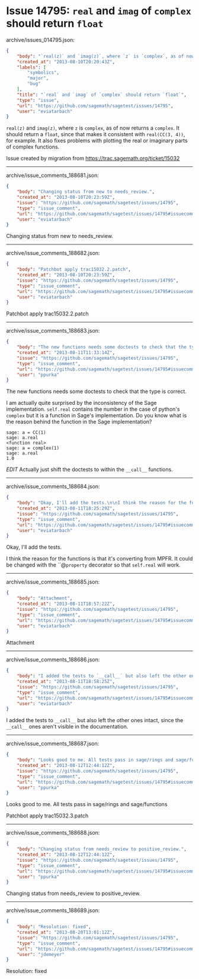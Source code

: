 # Issue 14795: `real` and `imag` of `complex` should return `float`

archive/issues_014795.json:
```json
{
    "body": "`real(z)` and `imag(z)`, where `z` is `complex`, as of now returns a `complex`. It should return a `float`, since that makes it consistent with `real(CC(3, 4))`, for example. It also fixes problems with plotting the real or imaginary parts of complex functions.\n\nIssue created by migration from https://trac.sagemath.org/ticket/15032\n\n",
    "created_at": "2013-08-10T20:20:43Z",
    "labels": [
        "symbolics",
        "major",
        "bug"
    ],
    "title": "`real` and `imag` of `complex` should return `float`",
    "type": "issue",
    "url": "https://github.com/sagemath/sagetest/issues/14795",
    "user": "eviatarbach"
}
```
`real(z)` and `imag(z)`, where `z` is `complex`, as of now returns a `complex`. It should return a `float`, since that makes it consistent with `real(CC(3, 4))`, for example. It also fixes problems with plotting the real or imaginary parts of complex functions.

Issue created by migration from https://trac.sagemath.org/ticket/15032





---

archive/issue_comments_188681.json:
```json
{
    "body": "Changing status from new to needs_review.",
    "created_at": "2013-08-10T20:23:59Z",
    "issue": "https://github.com/sagemath/sagetest/issues/14795",
    "type": "issue_comment",
    "url": "https://github.com/sagemath/sagetest/issues/14795#issuecomment-188681",
    "user": "eviatarbach"
}
```

Changing status from new to needs_review.



---

archive/issue_comments_188682.json:
```json
{
    "body": "Patchbot apply trac15032.2.patch",
    "created_at": "2013-08-10T20:23:59Z",
    "issue": "https://github.com/sagemath/sagetest/issues/14795",
    "type": "issue_comment",
    "url": "https://github.com/sagemath/sagetest/issues/14795#issuecomment-188682",
    "user": "eviatarbach"
}
```

Patchbot apply trac15032.2.patch



---

archive/issue_comments_188683.json:
```json
{
    "body": "The new functions needs some doctests to check that the type is correct.\n\nI am actually quite surprised by the inconsistency of the Sage implementation. `self.real` contains the number in the case of python's `complex` but it is a function in Sage's implementation. Do you know what is the reason behind the function in the Sage implementation?\n\n```\nsage: a = CC(1)     \nsage: a.real\n<function real>\nsage: a = complex(1)\nsage: a.real\n1.0\n```\n\n\n*EDIT* Actually just shift the doctests to within the `__call__` functions.",
    "created_at": "2013-08-11T11:33:14Z",
    "issue": "https://github.com/sagemath/sagetest/issues/14795",
    "type": "issue_comment",
    "url": "https://github.com/sagemath/sagetest/issues/14795#issuecomment-188683",
    "user": "ppurka"
}
```

The new functions needs some doctests to check that the type is correct.

I am actually quite surprised by the inconsistency of the Sage implementation. `self.real` contains the number in the case of python's `complex` but it is a function in Sage's implementation. Do you know what is the reason behind the function in the Sage implementation?

```
sage: a = CC(1)     
sage: a.real
<function real>
sage: a = complex(1)
sage: a.real
1.0
```


*EDIT* Actually just shift the doctests to within the `__call__` functions.



---

archive/issue_comments_188684.json:
```json
{
    "body": "Okay, I'll add the tests.\n\nI think the reason for the functions is that it's converting from MPFR. It could be changed with the ``@`property` decorator so that `self.real` will work.",
    "created_at": "2013-08-11T18:25:29Z",
    "issue": "https://github.com/sagemath/sagetest/issues/14795",
    "type": "issue_comment",
    "url": "https://github.com/sagemath/sagetest/issues/14795#issuecomment-188684",
    "user": "eviatarbach"
}
```

Okay, I'll add the tests.

I think the reason for the functions is that it's converting from MPFR. It could be changed with the ``@`property` decorator so that `self.real` will work.



---

archive/issue_comments_188685.json:
```json
{
    "body": "Attachment",
    "created_at": "2013-08-11T18:57:22Z",
    "issue": "https://github.com/sagemath/sagetest/issues/14795",
    "type": "issue_comment",
    "url": "https://github.com/sagemath/sagetest/issues/14795#issuecomment-188685",
    "user": "eviatarbach"
}
```

Attachment



---

archive/issue_comments_188686.json:
```json
{
    "body": "I added the tests to `__call__` but also left the other ones intact, since the `__call__` ones aren't visible in the documentation.",
    "created_at": "2013-08-11T18:58:25Z",
    "issue": "https://github.com/sagemath/sagetest/issues/14795",
    "type": "issue_comment",
    "url": "https://github.com/sagemath/sagetest/issues/14795#issuecomment-188686",
    "user": "eviatarbach"
}
```

I added the tests to `__call__` but also left the other ones intact, since the `__call__` ones aren't visible in the documentation.



---

archive/issue_comments_188687.json:
```json
{
    "body": "Looks good to me. All tests pass in sage/rings and sage/functions\n\nPatchbot apply trac15032.3.patch",
    "created_at": "2013-08-12T12:44:12Z",
    "issue": "https://github.com/sagemath/sagetest/issues/14795",
    "type": "issue_comment",
    "url": "https://github.com/sagemath/sagetest/issues/14795#issuecomment-188687",
    "user": "ppurka"
}
```

Looks good to me. All tests pass in sage/rings and sage/functions

Patchbot apply trac15032.3.patch



---

archive/issue_comments_188688.json:
```json
{
    "body": "Changing status from needs_review to positive_review.",
    "created_at": "2013-08-12T12:44:12Z",
    "issue": "https://github.com/sagemath/sagetest/issues/14795",
    "type": "issue_comment",
    "url": "https://github.com/sagemath/sagetest/issues/14795#issuecomment-188688",
    "user": "ppurka"
}
```

Changing status from needs_review to positive_review.



---

archive/issue_comments_188689.json:
```json
{
    "body": "Resolution: fixed",
    "created_at": "2013-08-20T13:01:12Z",
    "issue": "https://github.com/sagemath/sagetest/issues/14795",
    "type": "issue_comment",
    "url": "https://github.com/sagemath/sagetest/issues/14795#issuecomment-188689",
    "user": "jdemeyer"
}
```

Resolution: fixed
